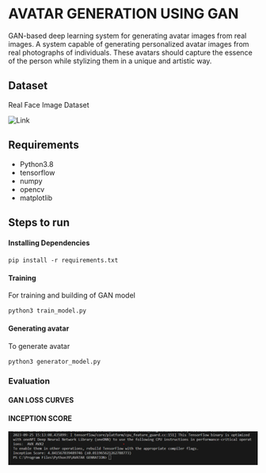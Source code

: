 # AVATAR GENERATION USING GAN
GAN-based deep learning system for generating avatar images from real images.
A system capable of generating personalized avatar images from real photographs of individuals. These avatars should capture the essence of the person while stylizing them in a unique and artistic way.

## Dataset
Real Face Image Dataset

![Link](https://drive.google.com/drive/folders/0B7EVK8r0v71pQ3NzdzRhVUhSams?resourcekey=0-Kpdd6Vctf-AdJYfS55VULA&usp=drive_link)

## Requirements

- Python3.8
- tensorflow
- numpy
- opencv
- matplotlib

## Steps to run
#### Installing Dependencies
```
pip install -r requirements.txt
```

#### Training
For training and building of GAN model
```
python3 train_model.py
```

#### Generating avatar
To generate avatar
```
python3 generator_model.py
```

### Evaluation
#### GAN LOSS CURVES
#### INCEPTION SCORE
![Inception](images\inception_score.png)